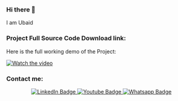### Hi there 👋

I am Ubaid

### Project Full Source Code Download link: 

Here is the full working demo of the Project:

[![Watch the video](https://img.youtube.com/vi/fHOhlWKRklU/0.jpg)]([https://youtu.be/nTQUwghvy5Q](https://www.youtube.com/watch?v=fHOhlWKRklU&list=PLjowWp9YgJdqtHH5z7nFLPRHVduZD6Z3f&index=4))

### Contact me:

<div id="header" align="center">
  <div id="badges">
    <a href="https://www.linkedin.com/in/ubaidahmadceh/">
      <img src="https://img.shields.io/badge/LinkedIn-blue?style=for-the-badge&logo=linkedin&logoColor=white" alt="LinkedIn Badge"/>
    </a>
    <a href="https://www.youtube.com/channel/UCtIKyejnNPYaEXB5sgYADlg">
      <img src="https://img.shields.io/badge/YouTube-red?style=for-the-badge&logo=youtube&logoColor=white" alt="Youtube Badge"/>
    </a>
    <a href="https://wa.me/923484122900">
      <img src="https://img.shields.io/badge/Whatsapp-darkgreen?style=for-the-badge&logo=whatsapp&logoColor=white" alt="Whatsapp Badge"/>
    </a>
  </div>
</div>
